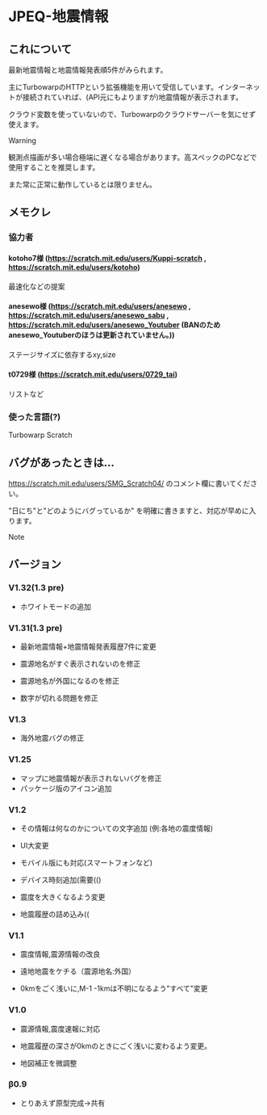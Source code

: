 # JPEQ-地震情報 
## これについて
最新地震情報と地震情報発表順5件がみられます。

主にTurbowarpのHTTPという拡張機能を用いて受信しています。インターネットが接続されていれば、(API元にもよりますが)地震情報が表示されます。

クラウド変数を使っていないので、Turbowarpのクラウドサーバーを気にせず使えます。

> [!WARNING]
> 観測点描画が多い場合極端に遅くなる場合があります。高スペックのPCなどで使用することを推奨します。
>
> また常に正常に動作しているとは限りません。

## メモクレ
### 協力者
#### kotoho7様 (https://scratch.mit.edu/users/Kuppi-scratch , https://scratch.mit.edu/users/kotoho)
最速化などの提案
#### anesewo様 (https://scratch.mit.edu/users/anesewo , https://scratch.mit.edu/users/anesewo_sabu , https://scratch.mit.edu/users/anesewo_Youtuber (BANのため anesewo_Youtuberのほうは更新されていません。))
ステージサイズに依存するxy,size
#### t0729様 (https://scratch.mit.edu/users/0729_tai)
リストなど


### 使った言語(?)
Turbowarp Scratch

## バグがあったときは...
https://scratch.mit.edu/users/SMG_Scratch04/ のコメント欄に書いてください。

"日にち"と"どのようにバグっているか" を明確に書きますと、対応が早めに入ります。
> [!Note]
> ## バージョン
>  ### V1.32(1.3 pre)
> - ホワイトモードの追加
>  ### V1.31(1.3 pre)
> - 最新地震情報+地震情報発表履歴7件に変更
>
> - 震源地名がすぐ表示されないのを修正
>
> - 震源地名が外国になるのを修正
>
> - 数字が切れる問題を修正
> 　  
> ### V1.3 
> - 海外地震バグの修正
> ### V1.25
> - マップに地震情報が表示されないバグを修正
> - パッケージ版のアイコン追加
> ### V1.2 
> - その情報は何なのかについての文字追加
> (例:各地の震度情報)
> - UI大変更
>
> - モバイル版にも対応(スマートフォンなど)
>
> - デバイス時刻追加(需要(()
>
> - 震度を大きくなるよう変更
>
> - 地震履歴の詰め込み((
> ### V1.1 
> - 震度情報,震源情報の改良
>
> - 遠地地震をケチる（震源地名:外国）
> 
> - 0kmをごく浅いに,M-1 -1kmは不明になるよう"すべて"変更
> ### V1.0 
> - 震源情報,震度速報に対応
>
> - 地震履歴の深さが0kmのときにごく浅いに変わるよう変更。
>
> - 地図補正を微調整
> ### β0.9 
> - とりあえず原型完成→共有
